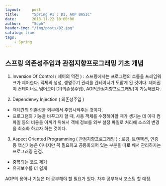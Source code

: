```yaml
---
layout:     post
title:      "Spring #1 : DI, AOP BASIC"
date:       2018-11-22 18:00:00
author:     "Soph"
header-img: "/img/posts/02.jpg"
catalog: true
tags:
    - Spring
---
```


## 스프링 의존성주입과 관점지향프로그래밍 기초 개념

1. Inversion Of Control ( 제어의 역전 )
: 스프링에서는 프로그램의 흐름을 프레임워크가 제어한다. 객체의 생성, 생명주기 관리를 컨테이너가 도맡게 된 것이다. 제어권이 컨테이너로 넘어오며 DI(의존성주입), AOP(관점지향프로그래밍)이 가능해졌다.

2. Dependenvy Injection ( 의존성주입 )
- 객체간의 의존성을 외부에서 주입시켜주는 것이다.
- 프로그램의 기능을 바꾸고자 할 때, 사용 객체를 수정해야할 때가 생기는 데 이때 컴파일 등의 비용을 아끼기 위해서 객체 정보를 외부 설정 파일로 처리해 소스의 변경을 최소화 하고자 하는 것이다.

3. Aspect Oriented Programming ( 관점지향프로그래밍 )
: 로깅, 트랜잭션, 인증 등 핵심기능은 아니지만 꼭 필요하고 공통화되어 있는 부분을 따로 빼서 관리하자는 프로그래밍 관점.
- 중복되는 코드 제거
- 유지보수를 더 쉽게

AOP의 용어나 기능은 더 공부해야 할 필요가 있다. 차후 공부해서 포스팅 할 예정.




